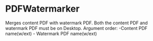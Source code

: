 # PDFWatermarker
Merges content PDF with watermark PDF.
Both the content PDF and watermark PDF must be on Desktop.
Argument order: -Content PDF name(w/ext)   - Watermark PDF name(w/ext)

